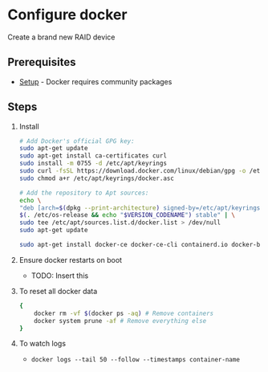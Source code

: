 # Configure docker
Create a brand new RAID device

## Prerequisites
- [Setup](/Setup.md) - Docker requires community packages

## Steps
1. Install
    ```sh
    # Add Docker's official GPG key:
    sudo apt-get update
    sudo apt-get install ca-certificates curl
    sudo install -m 0755 -d /etc/apt/keyrings
    sudo curl -fsSL https://download.docker.com/linux/debian/gpg -o /etc/apt/keyrings/docker.asc
    sudo chmod a+r /etc/apt/keyrings/docker.asc

    # Add the repository to Apt sources:
    echo \
    "deb [arch=$(dpkg --print-architecture) signed-by=/etc/apt/keyrings/docker.asc] https://download.docker.com/linux/debian \
    $(. /etc/os-release && echo "$VERSION_CODENAME") stable" | \
    sudo tee /etc/apt/sources.list.d/docker.list > /dev/null
    sudo apt-get update
    ```

    ```sh
    sudo apt-get install docker-ce docker-ce-cli containerd.io docker-buildx-plugin docker-compose-plugin
    ```

2. Ensure docker restarts on boot
    - TODO: Insert this

2. To reset all docker data
    ```sh
    {
        docker rm -vf $(docker ps -aq) # Remove containers
        docker system prune -af # Remove everything else
    }
    ```

4. To watch logs
    - `docker logs --tail 50 --follow --timestamps container-name`
